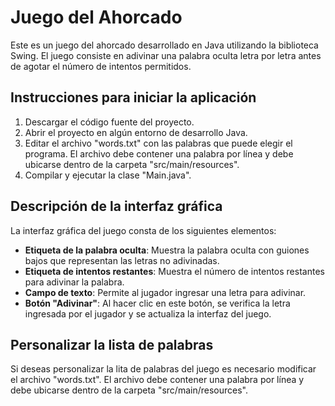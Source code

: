 # Juego del Ahorcado

Este es un juego del ahorcado desarrollado en Java utilizando la biblioteca Swing. El juego consiste en adivinar una palabra oculta letra por letra antes de agotar el número de intentos permitidos.

## Instrucciones para iniciar la aplicación

1. Descargar el código fuente del proyecto.
2. Abrir el proyecto en algún entorno de desarrollo Java.
3. Editar el archivo "words.txt" con las palabras que puede elegir el programa. El archivo debe contener una palabra por línea y debe ubicarse dentro de la carpeta "src/main/resources".
4. Compilar y ejecutar la clase "Main.java".

## Descripción de la interfaz gráfica

La interfaz gráfica del juego consta de los siguientes elementos:

- **Etiqueta de la palabra oculta**: Muestra la palabra oculta con guiones bajos que representan las letras no adivinadas.
- **Etiqueta de intentos restantes**: Muestra el número de intentos restantes para adivinar la palabra.
- **Campo de texto**: Permite al jugador ingresar una letra para adivinar.
- **Botón "Adivinar"**: Al hacer clic en este botón, se verifica la letra ingresada por el jugador y se actualiza la interfaz del juego.

## Personalizar la lista de palabras

Si deseas personalizar la lita de palabras del juego es necesario modificar el archivo "words.txt". El archivo debe contener una palabra por línea y debe ubicarse dentro de la carpeta "src/main/resources".
